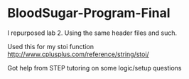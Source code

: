 # BloodSugar-Program-Final

I repurposed lab 2. Using the same header files and such.


Used this for my stoi function http://www.cplusplus.com/reference/string/stoi/

Got help from STEP tutoring on some logic/setup questions
